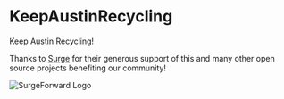 # KeepAustinRecycling
Keep Austin Recycling!


Thanks to [Surge](https://www.surgeforward.com/) for their generous support of this and many other open source projects benefiting our community! 

![SurgeForward Logo](https://res.cloudinary.com/crunchbase-production/image/upload/v1397200850/05c0ded60d75188774e87294a69f587e.png) 
